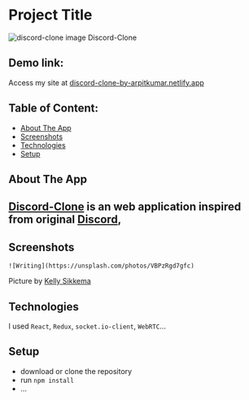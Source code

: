 # Project Title
![discord-clone image](https://github.com/ARPITxxPATEL/discord-clone-frontend/blob/main/public/favicon.ico?raw=true)
Discord-Clone

## Demo link:
Access my site at [discord-clone-by-arpitkumar.netlify.app](https://discord-clone-by-arpitkumar.netlify.app/)

## Table of Content:

- [About The App](#about-the-app)
- [Screenshots](#screenshots)
- [Technologies](#technologies)
- [Setup](#setup)


## About The App
[Discord-Clone](#project-title) is an web application inspired from original [Discord](https://discord.com/),
- 

## Screenshots

`![Writing](https://unsplash.com/photos/VBPzRgd7gfc)`

Picture by [Kelly Sikkema](https://unsplash.com/@kellysikkema)

## Technologies
I used `React`, `Redux`, `socket.io-client`, `WebRTC`...

## Setup
- download or clone the repository
- run `npm install`
- ...
